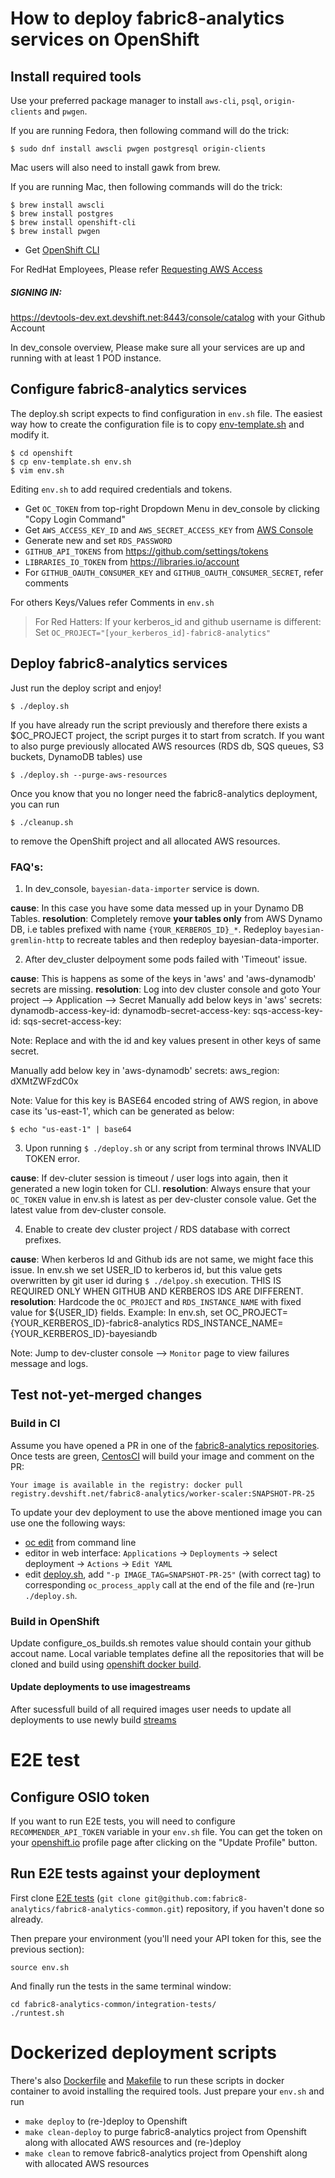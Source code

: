 # How to deploy fabric8-analytics services on OpenShift

## Install required tools

Use your preferred package manager to install `aws-cli`, `psql`, `origin-clients` and `pwgen`.

If you are running Fedora, then following command will do the trick:

```shell
$ sudo dnf install awscli pwgen postgresql origin-clients
```

Mac users will also need to install gawk from brew.

If you are running Mac, then following commands will do the trick:

```shell
$ brew install awscli
$ brew install postgres
$ brew install openshift-cli
$ brew install pwgen
```

* Get [OpenShift CLI](https://docs.openshift.com/enterprise/3.2/cli_reference/get_started_cli.html#installing-the-cli)


For RedHat Employees, Please refer [Requesting AWS Access](README-AWS_Access.md)


##### SIGNING IN: 
https://devtools-dev.ext.devshift.net:8443/console/catalog with your Github Account

In dev_console overview, Please make sure all your services are up and running with at least 1 POD instance.



## Configure fabric8-analytics services

The deploy.sh script expects to find configuration in `env.sh` file.
The easiest way how to create the configuration file is to copy [env-template.sh](env-template.sh) and modify it.

```shell
$ cd openshift
$ cp env-template.sh env.sh
$ vim env.sh
```

Editing `env.sh` to add required credentials and tokens.
* Get `OC_TOKEN` from top-right Dropdown Menu in dev_console by clicking "Copy Login Command"
* Get `AWS_ACCESS_KEY_ID` and `AWS_SECRET_ACCESS_KEY` from [AWS Console](https://console.aws.amazon.com/iam/home?#/security_credentials)
* Generate new and set `RDS_PASSWORD`
* `GITHUB_API_TOKENS` from https://github.com/settings/tokens
* `LIBRARIES_IO_TOKEN` from https://libraries.io/account
* For `GITHUB_OAUTH_CONSUMER_KEY` and `GITHUB_OAUTH_CONSUMER_SECRET`, refer comments


For others Keys/Values refer Comments in `env.sh`


> For Red Hatters: If your kerberos_id and github username is different: Set `OC_PROJECT="[your_kerberos_id]-fabric8-analytics"`
 


## Deploy fabric8-analytics services

Just run the deploy script and enjoy!

```shell
$ ./deploy.sh
```

If you have already run the script previously and therefore there exists a $OC_PROJECT project,
the script purges it to start from scratch. If you want to also purge previously allocated AWS resources
(RDS db, SQS queues, S3 buckets, DynamoDB tables) use

```shell
$ ./deploy.sh --purge-aws-resources
```

Once you know that you no longer need the fabric8-analytics deployment, you can run

```shell
$ ./cleanup.sh
```

to remove the OpenShift project and all allocated AWS resources.

### FAQ's:
1. In dev_console, `bayesian-data-importer` service is down.

**cause**: In this case you have some data messed up in your Dynamo DB Tables.
**resolution**: Completely remove **your tables only** from AWS Dynamo DB, i.e  tables prefixed with name `{YOUR_KERBEROS_ID}_*`. 
Redeploy `bayesian-gremlin-http` to recreate tables and then redeploy bayesian-data-importer.

2. After dev_cluster delpoyment some pods failed with 'Timeout' issue.

**cause**: This is happens as some of the keys in 'aws' and 'aws-dynamodb' secrets are missing.
**resolution**: Log into dev cluster console and goto Your project --> Application --> Secret
Manually add below keys in 'aws' secrets:
    dynamodb-access-key-id: <ID>
    dynamodb-secret-access-key: <KEY>
    sqs-access-key-id: <ID>
    sqs-secret-access-key: <KEY>

Note: Replace <ID> and <KEY> with the id and key values present in other keys of same secret.

Manually add below key in 'aws-dynamodb' secrets:
    aws_region: dXMtZWFzdC0x

Note: Value for this key is BASE64 encoded string of AWS region, in above case its 'us-east-1', which can be generated as below:
```
$ echo "us-east-1" | base64
```

3. Upon running `$ ./deploy.sh` or any script from terminal throws INVALID TOKEN error.

**cause**: If dev-cluter session is timeout / user logs into again, then it generated a new login token for CLI.
**resolution**: Always ensure that your `OC_TOKEN` value in env.sh is latest as per dev-cluster console value. Get the latest value from dev-cluster console.

4. Enable to create dev cluster project / RDS database with correct prefixes.

**cause**: When kerberos Id and Github ids are not same, we might face this issue. In env.sh we set USER_ID to kerberos id, but this value gets overwritten by git user id during `$ ./delpoy.sh` execution. THIS IS REQUIRED ONLY WHEN GITHUB AND KERBEROS IDS ARE DIFFERENT.
**resolution**: Hardcode the `OC_PROJECT` and `RDS_INSTANCE_NAME` with fixed value for ${USER_ID} fields.
Example: In env.sh, set
    OC_PROJECT={YOUR_KERBEROS_ID}-fabric8-analytics
    RDS_INSTANCE_NAME={YOUR_KERBEROS_ID}-bayesiandb

Note: Jump to dev-cluster console --> `Monitor` page to view failures message and logs.


## Test not-yet-merged changes

### Build in CI

Assume you have opened a PR in one of the [fabric8-analytics repositories](https://github.com/fabric8-analytics/).
Once tests are green, [CentosCI](https://ci.centos.org/) will build your image and comment on the PR:

`Your image is available in the registry: docker pull registry.devshift.net/fabric8-analytics/worker-scaler:SNAPSHOT-PR-25`

To update your dev deployment to use the above mentioned image you can use one the following ways:

- [oc edit](https://docs.openshift.com/container-platform/3.4/cli_reference/basic_cli_operations.html#edit) from command line
- editor in web interface: `Applications` -> `Deployments` -> select deployment -> `Actions` -> `Edit YAML`
- edit [deploy.sh](deploy.sh), add `"-p IMAGE_TAG=SNAPSHOT-PR-25"` (with correct tag) to corresponding `oc_process_apply` call at the end of the file and (re-)run `./deploy.sh`.

### Build in OpenShift

Update configure_os_builds.sh remotes value should contain your github accout name.
Local variable templates define all the repositories that will be cloned and build using [openshift docker build](https://docs.openshift.org/latest/dev_guide/builds/build_inputs.html#dockerfile-source).


#### Update deployments to use imagestreams

After sucessfull build of all required images user needs to update all deployments to use newly build [streams](https://docs.openshift.org/latest/architecture/core_concepts/builds_and_image_streams.html#image-streams)


# E2E test

## Configure OSIO token

If you want to run E2E tests, you will need to configure `RECOMMENDER_API_TOKEN` variable in your `env.sh` file.
You can get the token on your [openshift.io](http://openshift.io) profile page after clicking on the "Update Profile" button.

## Run E2E tests against your deployment

First clone [E2E tests](https://github.com/fabric8-analytics/fabric8-analytics-common/tree/master/integration-tests)
(`git clone git@github.com:fabric8-analytics/fabric8-analytics-common.git`) repository, if you haven't done so already.

Then prepare your environment (you'll need your API token for this, see the previous section):

```shell
source env.sh
```

And finally run the tests in the same terminal window:
```shell
cd fabric8-analytics-common/integration-tests/
./runtest.sh
```

# Dockerized deployment scripts

There's also [Dockerfile](Dockerfile) and [Makefile](Makefile) to run these scripts in docker container to avoid installing the required tools.
Just prepare your `env.sh` and run

- `make deploy` to (re-)deploy to Openshift
- `make clean-deploy` to purge fabric8-analytics project from Openshift along with allocated AWS resources and (re-)deploy
- `make clean` to remove fabric8-analytics project from Openshift along with allocated AWS resources
